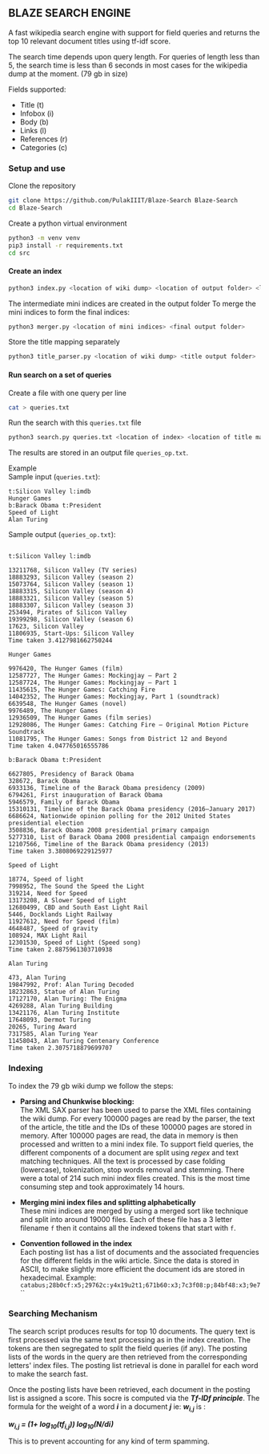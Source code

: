 ## BLAZE SEARCH ENGINE
A fast wikipedia search engine with support for field queries and returns the top 10 relevant document titles using tf-idf score. 

The search time depends upon query length. For queries of length less than 5, the search time is less than 6 seconds in most cases for the wikipedia dump at the moment. (79 gb in size)

Fields supported:
- Title (t)
- Infobox (i)
- Body (b)
- Links (l)
- References (r)
- Categories (c)

### Setup and use
Clone the repository
```bash
git clone https://github.com/PulakIIIT/Blaze-Search Blaze-Search
cd Blaze-Search
```
Create a python virtual environment
```bash
python3 -m venv venv
pip3 install -r requirements.txt
cd src 
```

#### Create an index
```bash
python3 index.py <location of wiki dump> <location of output folder> <location of stats file>
```
The intermediate mini indices are created in the output folder
To merge the mini indices to form the final indices:
```bash
python3 merger.py <location of mini indices> <final output folder>
```
Store the title mapping separately 
```bash
python3 title_parser.py <location of wiki dump> <title output folder>
```

#### Run search on a set of queries
Create a file with one query per line
``` bash
cat > queries.txt
```
Run the search with this `queries.txt` file 

```bash
python3 search.py queries.txt <location of index> <location of title mappings>
```

The results are stored in an output file `queries_op.txt`.

Example  
Sample input (`queries.txt`): 
```
t:Silicon Valley l:imdb
Hunger Games
b:Barack Obama t:President
Speed of Light
Alan Turing
```

Sample output (`queries_op.txt`):
```

t:Silicon Valley l:imdb

13211768, Silicon Valley (TV series) 
18883293, Silicon Valley (season 2) 
15073764, Silicon Valley (season 1) 
18883315, Silicon Valley (season 4) 
18883321, Silicon Valley (season 5) 
18883307, Silicon Valley (season 3) 
253494, Pirates of Silicon Valley 
19399298, Silicon Valley (season 6) 
17623, Silicon Valley 
11806935, Start-Ups: Silicon Valley 
Time taken 3.4127981662750244

Hunger Games 

9976420, The Hunger Games (film) 
12587727, The Hunger Games: Mockingjay – Part 2 
12587724, The Hunger Games: Mockingjay – Part 1 
11435615, The Hunger Games: Catching Fire 
14042352, The Hunger Games: Mockingjay, Part 1 (soundtrack) 
6639548, The Hunger Games (novel) 
9976489, The Hunger Games 
12936509, The Hunger Games (film series) 
12928086, The Hunger Games: Catching Fire – Original Motion Picture Soundtrack 
11081795, The Hunger Games: Songs from District 12 and Beyond 
Time taken 4.047765016555786

b:Barack Obama t:President

6627805, Presidency of Barack Obama 
328672, Barack Obama 
6933136, Timeline of the Barack Obama presidency (2009) 
6794261, First inauguration of Barack Obama 
5946579, Family of Barack Obama 
15310131, Timeline of the Barack Obama presidency (2016–January 2017) 
6686624, Nationwide opinion polling for the 2012 United States presidential election 
3508836, Barack Obama 2008 presidential primary campaign 
5277310, List of Barack Obama 2008 presidential campaign endorsements 
12107566, Timeline of the Barack Obama presidency (2013) 
Time taken 3.3808069229125977

Speed of Light 

18774, Speed of light 
7998952, The Sound the Speed the Light 
319214, Need for Speed 
13173208, A Slower Speed of Light 
12680499, CBD and South East Light Rail 
5446, Docklands Light Railway 
11927612, Need for Speed (film) 
4648487, Speed of gravity 
108924, MAX Light Rail 
12301530, Speed of Light (Speed song) 
Time taken 2.8875961303710938

Alan Turing

473, Alan Turing 
19847992, Prof: Alan Turing Decoded 
18232863, Statue of Alan Turing 
17127170, Alan Turing: The Enigma 
4269288, Alan Turing Building 
13421176, Alan Turing Institute 
17648093, Dermot Turing 
20265, Turing Award 
7317585, Alan Turing Year 
11458043, Alan Turing Centenary Conference 
Time taken 2.3075718879699707

```

### Indexing
To index the 79 gb wiki dump we follow the steps: 

*  **Parsing and Chunkwise blocking:**<br/>
The XML SAX parser has been used to parse the XML files containing the wiki dump. For every 100000 pages are read by the parser, the text of the article, the title and the IDs of these 100000 pages are stored in memory. After 100000 pages are read, the data in memory is then processed and written to a mini index file. 
To support field queries, the different components of a document are split using *regex* and text matching techniques. All the text is processed by case folding (lowercase), tokenization, stop words removal and stemming. 
There were a total of 214 such mini index files created. This is the most time consuming step and took approximately 14 hours.

*  **Merging mini index files and splitting alphabetically** <br/>
These mini indices are merged by using a merged sort like technique and split into around 19000 files. Each of these file has a 3 letter filename `f` then it contains all the indexed tokens that start with `f`.

*  **Convention followed in the index** <br/>
Each posting list has a list of documents and the associated frequencies for the different fields in the wiki article. Since the data is stored in ASCII, to make slightly more efficient the document ids are stored in hexadecimal. Example: `catabus;28b0cf:x5;29762c:y4x19u2t1;671b60:x3;7c3f08:p;84bf48:x3;9e7` 
``

### Searching Mechanism

The search script produces results for top 10 documents. 
The query text is first processed via the same text processing as in the index creation. The tokens are then segregated to split the field queries (if any). The posting lists of the words in the query are then retrieved from the corresponding letters' index files. The posting list retrieval is done in parallel for each word to make the search fast.

Once the posting lists have been retrieved, each document in the posting list is assigned a score. This socre is computed via the ***Tf-IDf principle***. The formula for the weight of a word ***i*** in a document ***j*** ie: ***w<sub>i,j</sub>*** is : 

***w<sub>i,j</sub> = (1+ log<sub>10</sub>(tf<sub>i,j</sub>)) log<sub>10</sub>(N/di)***

This is to prevent accounting for any kind of term spamming.





